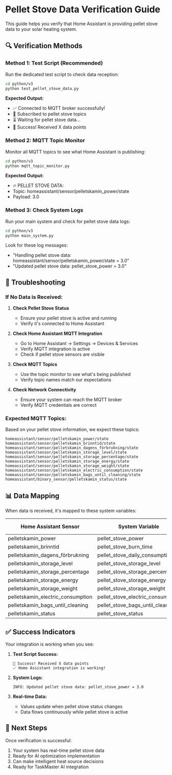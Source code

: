 # Pellet Stove Data Verification Guide

This guide helps you verify that Home Assistant is providing pellet stove data to your solar heating system.

## 🔍 Verification Methods

### Method 1: Test Script (Recommended)
Run the dedicated test script to check data reception:

```bash
cd python/v3
python test_pellet_stove_data.py
```

**Expected Output:**
- ✅ Connected to MQTT broker successfully!
- 📡 Subscribed to pellet stove topics
- ⏳ Waiting for pellet stove data...
- 🎉 Success! Received X data points

### Method 2: MQTT Topic Monitor
Monitor all MQTT topics to see what Home Assistant is publishing:

```bash
cd python/v3
python mqtt_topic_monitor.py
```

**Expected Output:**
- 🔥 PELLET STOVE DATA:
- Topic: homeassistant/sensor/pelletskamin_power/state
- Payload: 3.0

### Method 3: Check System Logs
Run your main system and check for pellet stove data logs:

```bash
cd python/v3
python main_system.py
```

Look for these log messages:
- "Handling pellet stove data: homeassistant/sensor/pelletskamin_power/state = 3.0"
- "Updated pellet stove data: pellet_stove_power = 3.0"

## 🔧 Troubleshooting

### If No Data is Received:

1. **Check Pellet Stove Status**
   - Ensure your pellet stove is active and running
   - Verify it's connected to Home Assistant

2. **Check Home Assistant MQTT Integration**
   - Go to Home Assistant → Settings → Devices & Services
   - Verify MQTT integration is active
   - Check if pellet stove sensors are visible

3. **Check MQTT Topics**
   - Use the topic monitor to see what's being published
   - Verify topic names match our expectations

4. **Check Network Connectivity**
   - Ensure your system can reach the MQTT broker
   - Verify MQTT credentials are correct

### Expected MQTT Topics:
Based on your pellet stove information, we expect these topics:

```
homeassistant/sensor/pelletskamin_power/state
homeassistant/sensor/pelletskamin_brinntid/state
homeassistant/sensor/pelletskamin_dagens_förbrukning/state
homeassistant/sensor/pelletskamin_storage_level/state
homeassistant/sensor/pelletskamin_storage_percentage/state
homeassistant/sensor/pelletskamin_storage_energy/state
homeassistant/sensor/pelletskamin_storage_weight/state
homeassistant/sensor/pelletskamin_electric_consumption/state
homeassistant/sensor/pelletskamin_bags_until_cleaning/state
homeassistant/binary_sensor/pelletskamin_status/state
```

## 📊 Data Mapping

When data is received, it's mapped to these system variables:

| Home Assistant Sensor | System Variable | Example Value |
|----------------------|-----------------|---------------|
| pelletskamin_power | pellet_stove_power | 3.0 kW |
| pelletskamin_brinntid | pellet_stove_burn_time | 0.11 h |
| pelletskamin_dagens_förbrukning | pellet_stove_daily_consumption | 0.56% |
| pelletskamin_storage_level | pellet_stove_storage_level | 21 |
| pelletskamin_storage_percentage | pellet_stove_storage_percentage | 5.9% |
| pelletskamin_storage_energy | pellet_stove_storage_energy | 4.7 kWh |
| pelletskamin_storage_weight | pellet_stove_storage_weight | 0.94 kg |
| pelletskamin_electric_consumption | pellet_stove_electric_consumption | 12 W |
| pelletskamin_bags_until_cleaning | pellet_stove_bags_until_cleaning | 10 |
| pelletskamin_status | pellet_stove_status | true/false |

## ✅ Success Indicators

Your integration is working when you see:

1. **Test Script Success:**
   ```
   🎉 Success! Received X data points
   ✅ Home Assistant integration is working!
   ```

2. **System Logs:**
   ```
   INFO: Updated pellet stove data: pellet_stove_power = 3.0
   ```

3. **Real-time Data:**
   - Values update when pellet stove status changes
   - Data flows continuously while pellet stove is active

## 🚀 Next Steps

Once verification is successful:
1. Your system has real-time pellet stove data
2. Ready for AI optimization implementation
3. Can make intelligent heat source decisions
4. Ready for TaskMaster AI integration
